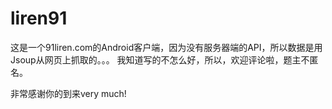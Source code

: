 # liren91
这是一个91liren.com的Android客户端，因为没有服务器端的API，所以数据是用Jsoup从网页上抓取的。。。
我知道写的不怎么好，所以，欢迎评论啦，题主不匿名。




非常感谢你的到来very much!
